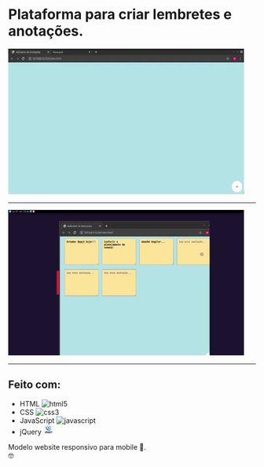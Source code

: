 # Plataforma para criar lembretes e anotações.

<img src="01.gif">

---

<img src="02.gif">

---

## Feito com:
<ul>
  <li> HTML <img src="https://devicons.github.io/devicon/devicon.git/icons/html5/html5-original-wordmark.svg" alt="html5"  width="20" height="20"/> </li> 
  <li> CSS <img src="https://devicons.github.io/devicon/devicon.git/icons/css3/css3-original-wordmark.svg" alt="css3"  width="20" height="20"/></li> 
  <li> JavaScript 
  <img src="https://devicons.github.io/devicon/devicon.git/icons/javascript/javascript-original.svg" alt="javascript" width="20" height="20"/></li> 
  <li> jQuery <img src="jquery.01.png"> </li> 
</ul>

Modelo website responsivo  para mobile 📲. <br>
🤓 


